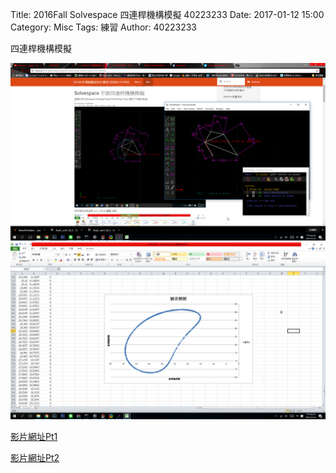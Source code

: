 Title: 2016Fall Solvespace 四連桿機構模擬 40223233
Date: 2017-01-12 15:00
Category: Misc
Tags: 練習
Author: 40223233

四連桿機構模擬



<!-- PELICAN_END_SUMMARY -->

<img src="./../20170114/solvespace/p2.png" width="600" />   <img src="./../20170114/solvespace/P1.png" width="600" />


<a href="https://vimeo.com/199426890">影片網址Pt1</a>

<a href="https://vimeo.com/199427074">影片網址Pt2</a>

